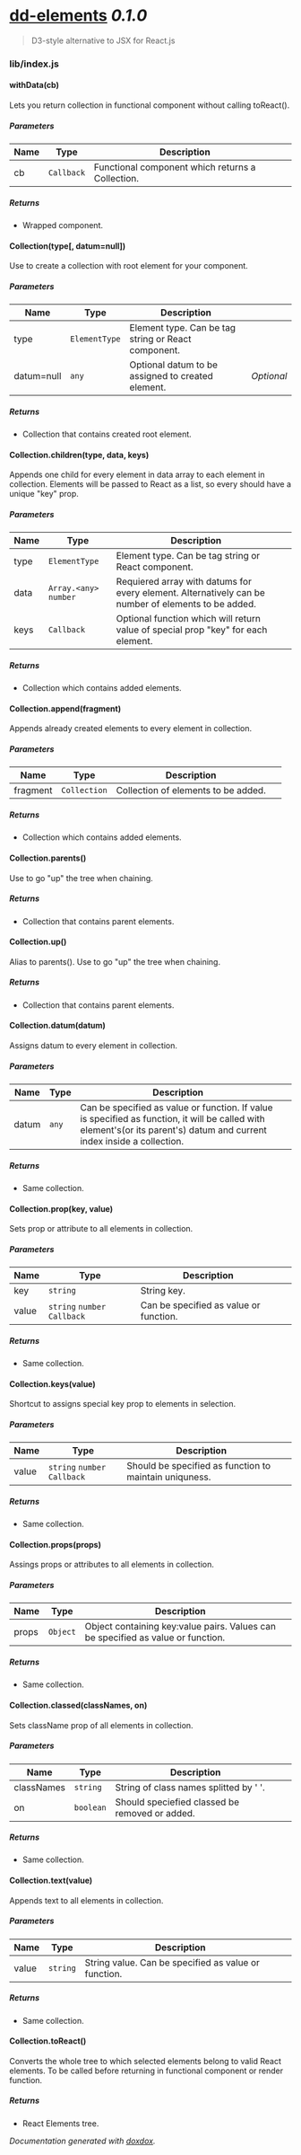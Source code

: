 # [dd-elements](https://github.com/pavloDeshko/dd-elements) *0.1.0*

> D3-style alternative to JSX for React.js


### lib/index.js


#### withData(cb) 

Lets you return collection in functional component without calling toReact().




##### Parameters

| Name | Type | Description |  |
| ---- | ---- | ----------- | -------- |
| cb | `Callback`  | Functional component which returns a Collection. | &nbsp; |




##### Returns


-  Wrapped component.



#### Collection(type[, datum&#x3D;null]) 

Use to create a collection with root element for your component.




##### Parameters

| Name | Type | Description |  |
| ---- | ---- | ----------- | -------- |
| type | `ElementType`  | Element type. Can be tag string or React component. | &nbsp; |
| datum&#x3D;null | `any`  | Optional datum to be assigned to created element. | *Optional* |




##### Returns


-  Collection that contains created root element.



#### Collection.children(type, data, keys) 

Appends one child for every element in data array to each element in collection. Elements will be passed to React as a list, so every should have a unique "key" prop.




##### Parameters

| Name | Type | Description |  |
| ---- | ---- | ----------- | -------- |
| type | `ElementType`  | Element type. Can be tag string or React component. | &nbsp; |
| data | `Array.<any>` `number`  | Requiered array with datums for every element. Alternatively can be number of elements to be added. | &nbsp; |
| keys | `Callback`  | Optional function which will return value of special prop "key" for each element. | &nbsp; |




##### Returns


-  Collection which contains added elements.



#### Collection.append(fragment) 

Appends already created elements to every element in collection.




##### Parameters

| Name | Type | Description |  |
| ---- | ---- | ----------- | -------- |
| fragment | `Collection`  | Collection of elements to be added. | &nbsp; |




##### Returns


-  Collection which contains added elements.



#### Collection.parents() 

Use to go "up" the tree when chaining.






##### Returns


-  Collection that contains parent elements.



#### Collection.up() 

Alias to parents(). Use to go "up" the tree when chaining.






##### Returns


-  Collection that contains parent elements.



#### Collection.datum(datum) 

Assigns datum to every element in collection.




##### Parameters

| Name | Type | Description |  |
| ---- | ---- | ----------- | -------- |
| datum | `any`  | Can be specified as value or function. If value is specified as function, it will be called with element's(or its parent's) datum and current index inside a collection. | &nbsp; |




##### Returns


-  Same collection.



#### Collection.prop(key, value) 

Sets prop or attribute to all elements in collection.




##### Parameters

| Name | Type | Description |  |
| ---- | ---- | ----------- | -------- |
| key | `string`  | String key. | &nbsp; |
| value | `string` `number` `Callback`  | Can be specified as value or function. | &nbsp; |




##### Returns


-  Same collection.



#### Collection.keys(value) 

Shortcut to assigns special key prop to elements in selection.




##### Parameters

| Name | Type | Description |  |
| ---- | ---- | ----------- | -------- |
| value | `string` `number` `Callback`  | Should be specified as function to maintain uniquness. | &nbsp; |




##### Returns


-  Same collection.



#### Collection.props(props) 

Assings props or attributes to all elements in collection.




##### Parameters

| Name | Type | Description |  |
| ---- | ---- | ----------- | -------- |
| props | `Object`  | Object containing key:value pairs. Values can be specified as value or function. | &nbsp; |




##### Returns


-  Same collection.



#### Collection.classed(classNames, on) 

Sets className prop of all elements in collection.




##### Parameters

| Name | Type | Description |  |
| ---- | ---- | ----------- | -------- |
| classNames | `string`  | String of class names splitted by ' '. | &nbsp; |
| on | `boolean`  | Should speciefied classed be removed or added. | &nbsp; |




##### Returns


-  Same collection.



#### Collection.text(value) 

Appends text to all elements in collection.




##### Parameters

| Name | Type | Description |  |
| ---- | ---- | ----------- | -------- |
| value | `string`  | String value. Can be specified as value or function. | &nbsp; |




##### Returns


-  Same collection.



#### Collection.toReact() 

Converts the whole tree to which selected elements belong to valid React elements.
To be called before returning in functional component or render function.






##### Returns


-  React Elements tree.




*Documentation generated with [doxdox](https://github.com/neogeek/doxdox).*
